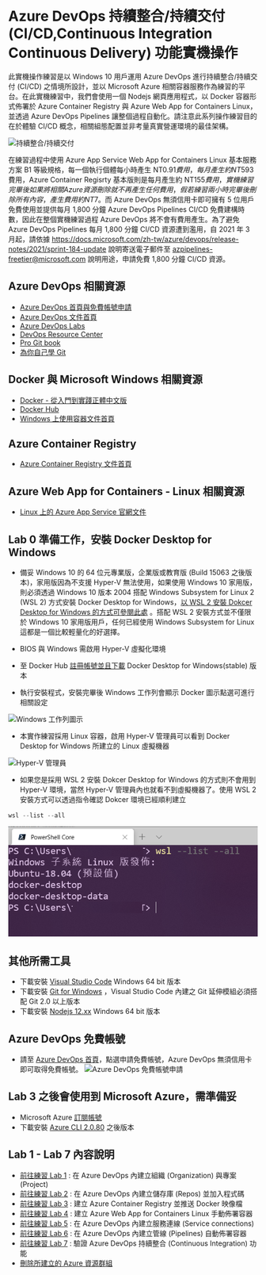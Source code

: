 # Azure DevOps 持續整合/持續交付 (CI/CD,Continuous Integration Continuous Delivery) 功能實機操作

此實機操作練習是以 Windows 10 用戶運用 Azure DevOps 進行持續整合/持續交付 (CI/CD) 之情境所設計，並以 Microsoft Azure 相關容器服務作為練習的平台。在此實機練習中，我們會使用一個 Nodejs 網頁應用程式，以 Docker 容器形式佈署於 Azure Container Registry 與 Azure Web App for Containers Linux，並透過 Azure DevOps Pipelines 讓整個過程自動化。請注意此系列操作練習目的在於體驗 CI/CD 概念，相關組態配置並非考量真實營運環境的最佳架構。

![持續整合/持續交付](images/hybrid-ci-cd.png)

在練習過程中使用 Azure App Service Web App for Containers Linux 基本服務方案 B1 等級規格，每一個執行個體每小時產生 NT$0.91 費用，每月產生約 NT$593 費用，Azure Container Regisrty 基本版則是每月產生約 NT$155 費用，實機練習完畢後如果將相關 Azure 資源刪除就不再產生任何費用，假若練習兩小時完畢後刪除所有內容，產生費用約 NT$7。而 Azure DevOps 無須信用卡即可擁有 5 位用戶免費使用並提供每月 1,800 分鐘 Azure DevOps Pipelines CI/CD 免費建構時數，因此在整個實機練習過程 Azure DevOps 將不會有費用產生。為了避免 Azure DevOps Pipelines 每月 1,800 分鐘 CI/CD 資源遭到濫用，自 2021 年 3 月起，請依據 https://docs.microsoft.com/zh-tw/azure/devops/release-notes/2021/sprint-184-update 說明寄送電子郵件至 azpipelines-freetier@microsoft.com 說明用途，申請免費 1,800 分鐘 CI/CD 資源。

## Azure DevOps 相關資源
* [Azure DevOps 首頁與免費帳號申請](https://azure.microsoft.com/zh-tw/services/devops/)
* [Azure DevOps 文件首頁](https://docs.microsoft.com/zh-tw/azure/devops/)
* [Azure DevOps Labs](https://www.azuredevopslabs.com/)
* [DevOps Resource Center](https://docs.microsoft.com/zh-tw/azure/devops/learn/)
* [Pro Git book](https://git-scm.com/book/zh-tw/v2)
* [為你自己學 Git](https://gitbook.tw/)

## Docker 與 Microsoft Windows 相關資源
* [Docker - 從入門到實踐正體中文版](https://philipzheng.gitbooks.io/docker_practice/content/)
* [Docker Hub](https://hub.docker.com/)
* [Windows 上使用容器文件首頁](https://docs.microsoft.com/zh-tw/virtualization/windowscontainers/)

## Azure Container Registry
* [Azure Container Registry 文件首頁](https://docs.microsoft.com/zh-tw/azure/container-registry/)

## Azure Web App for Containers - Linux 相關資源
* [Linux 上的 Azure App Service 官網文件](https://docs.microsoft.com/zh-tw/azure/app-service/containers/)

## Lab 0 準備工作，安裝 Docker Desktop for Windows
* 備妥 Windows 10 的 64 位元專業版，企業版或教育版 (Build 15063 之後版本)，家用版因為不支援 Hyper-V 無法使用，如果使用 Windows 10 家用版，則必須透過 Windows 10 版本 2004 搭配 Windows Subsystem for Linux 2 (WSL 2) 方式安裝 Docker Desktop for Windows，[以 WSL 2 安裝 Dokcer Desktop for Windows 的方式可參閱此處](https://docs.docker.com/docker-for-windows/install-windows-home/) 。搭配 WSL 2 安裝方式並不僅限於 Windows 10 家用版用戶，任何已經使用 Windows Subsystem for Linux 這都是一個比較輕量化的好選擇。

* BIOS 與 Windows 需啟用 Hyper-V 虛擬化環境
* 至 Docker Hub [註冊帳號並且下載](https://hub.docker.com/editions/community/docker-ce-desktop-windows) Docker Desktop for Windows(stable) 版本
* 執行安裝程式，安裝完畢後 Windows 工作列會顯示 Docker 圖示點選可進行相關設定

![Windows 工作列圖示](images/taskbar.png)
* 本實作練習採用 Linux 容器，啟用 Hyper-V 管理員可以看到 Docker Desktop for Windows 所建立的 Linux 虛擬機器

![Hyper-V 管理員](images/hypervmanager.png)

* 如果您是採用 WSL 2 安裝 Dokcer Desktop for Windows 的方式則不會用到 Hyper-V 環境，當然 Hyper-V 管理員內也就看不到虛擬機器了。使用 WSL 2 安裝方式可以透過指令確認 Dokcer 環境已經順利建立
```powershell
wsl --list --all
```
![以 WSL 2 安裝確認](images/wsl1.png)

## 其他所需工具
* 下載安裝 [Visual Studio Code](https://code.visualstudio.com/Download) Windows 64 bit 版本
* 下載安裝 [Git for Windows](https://gitforwindows.org/) ，Visual Studio Code 內建之 Git 延伸模組必須搭配 Git 2.0 以上版本
* 下載安裝 [Nodejs 12.xx](https://nodejs.org/zh-tw/download/) Windows 64 bit 版本

## Azure DevOps 免費帳號
* 請至 [Azure DevOps 首頁](https://azure.microsoft.com/zh-tw/services/devops/)，點選申請免費帳號，Azure DevOps 無須信用卡即可取得免費帳號。
![Azure DevOps 免費帳號申請](images/azure-devops.png)

## Lab 3 之後會使用到 Microsoft Azure，需準備妥
*  Microsoft Azure [訂閱帳號](https://azure.microsoft.com/zh-tw/free/)
* 下載安裝 [Azure CLI 2.0.80](https://docs.microsoft.com/zh-tw/cli/azure/install-azure-cli?view=azure-cli-latest) 之後版本 

## Lab 1 - Lab 7 內容說明
* [前往練習 Lab 1](Labs-01.md) : 在 Azure DevOps 內建立組織 (Organization) 與專案 (Project)
* [前往練習 Lab 2](Labs-02.md) : 在 Azure DevOps 內建立儲存庫 (Repos) 並加入程式碼
* [前往練習 Lab 3](Labs-03.md) : 建立 Azure Container Registry 並推送 Docker 映像檔
* [前往練習 Lab 4](Labs-04.md) : 建立 Azure Web App for Containers Linux 手動佈署容器
* [前往練習 Lab 5](Labs-05.md) : 在 Azure DevOps 內建立服務連線 (Service connections)
* [前往練習 Lab 6](Labs-06.md) : 在 Azure DevOps 內建立管線 (Pipelines) 自動佈署容器
* [前往練習 Lab 7](Labs-07.md) : 驗證 Azure DevOps 持續整合 (Continuous Integration) 功能
* [刪除所建立的 Azure 資源群組](Labs-clear.md)
